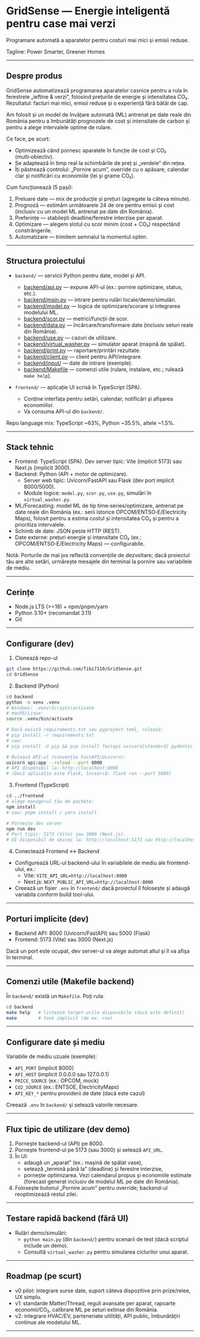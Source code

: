 # GridSense — Energie inteligentă pentru case mai verzi

Programare automată a aparatelor pentru costuri mai mici și emisii reduse.

Tagline: Power Smarter, Greener Homes

---

## Despre produs

GridSense automatizează programarea aparatelor casnice pentru a rula în ferestrele „ieftine & verzi”, folosind prețurile de energie și intensitatea CO₂. Rezultatul: facturi mai mici, emisii reduse și o experiență fără bătăi de cap.

Am folosit și un model de învățare automată (ML) antrenat pe date reale din România pentru a îmbunătăți prognozele de cost și intensitate de carbon și pentru a alege intervalele optime de rulare.

Ce face, pe scurt:
- Optimizează când pornesc aparatele în funcție de cost și CO₂ (multi‑obiectiv).
- Se adaptează în timp real la schimbările de preț și „verdele” din rețea.
- Îți păstrează controlul: „Pornire acum”, override cu o apăsare, calendar clar și notificări cu economiile (lei și grame CO₂).

Cum funcționează (5 pași):
1) Preluare date — mix de producție și prețuri (agregate la câteva minute).
2) Prognoză — estimăm următoarele 24 de ore pentru emisii și cost (inclusiv cu un model ML antrenat pe date din România).
3) Preferințe — stabilești deadline/ferestre interzise per aparat.
4) Optimizare — alegem slotul cu scor minim (cost + CO₂) respectând constrângerile.
5) Automatizare — trimitem semnalul la momentul optim.

---

## Structura proiectului

- `backend/` — servicii Python pentru date, model și API.
  - [backend/api.py](https://github.com/Tibi7110/GridSense/blob/main/backend/api.py) — expune API-ul (ex.: pornire optimizare, status, etc.).
  - [backend/main.py](https://github.com/Tibi7110/GridSense/blob/main/backend/main.py) — intrare pentru rulări locale/demo/simulări.
  - [backend/model.py](https://github.com/Tibi7110/GridSense/blob/main/backend/model.py) — logica de optimizare/scorare și integrarea modelului ML.
  - [backend/scor.py](https://github.com/Tibi7110/GridSense/blob/main/backend/scor.py) — metrici/funcții de scor.
  - [backend/data.py](https://github.com/Tibi7110/GridSense/blob/main/backend/data.py) — încărcare/transformare date (inclusiv seturi reale din România).
  - [backend/use.py](https://github.com/Tibi7110/GridSense/blob/main/backend/use.py) — cazuri de utilizare.
  - [backend/virtual_washer.py](https://github.com/Tibi7110/GridSense/blob/main/backend/virtual_washer.py) — simulator aparat (mașină de spălat).
  - [backend/print.py](https://github.com/Tibi7110/GridSense/blob/main/backend/print.py) — raportare/printări rezultate.
  - [backend/client.py](https://github.com/Tibi7110/GridSense/blob/main/backend/client.py) — client pentru API/integrare.
  - [backend/input/](https://github.com/Tibi7110/GridSense/tree/main/backend/input) — date de intrare (exemple).
  - [backend/Makefile](https://github.com/Tibi7110/GridSense/blob/main/backend/Makefile) — comenzi utile (rulare, instalare, etc.; rulează `make help`).

- `frontend/` — aplicație UI scrisă în TypeScript (SPA).
  - Conține interfața pentru setări, calendar, notificări și afișarea economiilor.
  - Va consuma API-ul din `backend/`.

Repo language mix: TypeScript ~63%, Python ~35.5%, altele ~1.5%.

---

## Stack tehnic

- Frontend: TypeScript (SPA). Dev server tipic: Vite (implicit 5173) sau Next.js (implicit 3000).
- Backend: Python (API + motor de optimizare).
  - Server web tipic: Uvicorn/FastAPI sau Flask (dev port implicit 8000/5000).
  - Module logice: `model.py`, `scor.py`, `use.py`, simulări în `virtual_washer.py`.
- ML/Forecasting: model ML de tip time‑series/optimizare, antrenat pe date reale din România (ex.: serii istorice OPCOM/ENTSO‑E/Electricity Maps), folosit pentru a estima costul și intensitatea CO₂ și pentru a prioritiza intervalele.
- Schimb de date: JSON peste HTTP (REST).
- Date externe: prețuri energie și intensitate CO₂ (ex.: OPCOM/ENTSO‑E/Electricity Maps) — configurabile.

Notă: Porturile de mai jos reflectă convențiile de dezvoltare; dacă proiectul tău are alte setări, urmărește mesajele din terminal la pornire sau variabilele de mediu.

---

## Cerințe

- Node.js LTS (>=18) + npm/pnpm/yarn
- Python 3.10+ (recomandat 3.11)
- Git

---

## Configurare (dev)

1) Clonează repo-ul
```bash
git clone https://github.com/Tibi7110/GridSense.git
cd GridSense
```

2) Backend (Python)
```bash
cd backend
python -m venv .venv
# Windows: .venv\Scripts\activate
# macOS/Linux:
source .venv/bin/activate

# Dacă există requirements.txt sau pyproject.toml, rulează:
# pip install -r requirements.txt
# sau:
# pip install -U pip && pip install fastapi uvicorn[standard] pydantic requests numpy pandas

# Rulează API-ul (convenție FastAPI/Uvicorn):
uvicorn api:app --reload --port 8000
# API disponibil la: http://localhost:8000
# (Dacă aplicația este Flask, încearcă: flask run --port 5000)
```

3) Frontend (TypeScript)
```bash
cd ../frontend
# alege managerul tău de pachete:
npm install
# sau: pnpm install / yarn install

# Pornește dev server
npm run dev
# Port tipic: 5173 (Vite) sau 3000 (Next.js).
# UI disponibil de obicei la: http://localhost:5173 sau http://localhost:3000
```

4) Conectează Frontend ↔ Backend
- Configurează URL-ul backend-ului în variabilele de mediu ale frontend-ului, ex.:
  - Vite: `VITE_API_URL=http://localhost:8000`
  - Next.js: `NEXT_PUBLIC_API_URL=http://localhost:8000`
- Creează un fișier `.env` în `frontend/` dacă proiectul îl folosește și adaugă variabila conform build tool-ului.

---

## Porturi implicite (dev)

- Backend API: 8000 (Uvicorn/FastAPI) sau 5000 (Flask)
- Frontend: 5173 (Vite) sau 3000 (Next.js)

Dacă un port este ocupat, dev server-ul va alege automat altul și îl va afișa în terminal.

---

## Comenzi utile (Makefile backend)

În `backend/` există un `Makefile`. Poți rula:
```bash
cd backend
make help   # listează target-urile disponibile (dacă este definit)
make        # task implicit (de ex. run)
```

---

## Configurare date și mediu

Variabile de mediu uzuale (exemple):
- `API_PORT` (implicit 8000)
- `API_HOST` (implicit 0.0.0.0 sau 127.0.0.1)
- `PRICE_SOURCE` (ex.: OPCOM, mock)
- `CO2_SOURCE` (ex.: ENTSOE, ElectricityMaps)
- `API_KEY_*` pentru providerii de date (dacă este cazul)

Creează `.env` în `backend/` și setează valorile necesare.

---

## Flux tipic de utilizare (dev demo)

1) Pornește backend-ul (API) pe 8000.
2) Pornește frontend-ul pe 5173 (sau 3000) și setează `API_URL`.
3) În UI:
   - adaugă un „aparat” (ex.: mașină de spălat vase),
   - setează „termină până la” (deadline) și ferestre interzise,
   - pornește optimizarea. Vezi calendarul propus și economiile estimate (forecast generat inclusiv de modelul ML pe date din România).
4) Folosește butonul „Pornire acum” pentru override; backend-ul reoptimizează restul zilei.

---

## Testare rapidă backend (fără UI)

- Rulări demo/simulări:
  - `python main.py` (din `backend/`) pentru scenarii de test (dacă scriptul include un demo).
  - Consultă `virtual_washer.py` pentru simularea ciclurilor unui aparat.

---

## Roadmap (pe scurt)

- v0 pilot: integrare surse date, suport câteva dispozitive prin prize/relee, UX simplu.
- v1: standarde Matter/Thread, reguli avansate per aparat, rapoarte economii/CO₂, calibrare ML pe seturi extinse din România.
- v2: integrare HVAC/EV, parteneriate utilități, API public, îmbunătățiri continue ale modelului ML.

---
